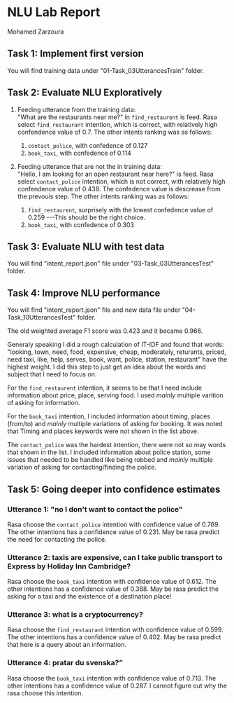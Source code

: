 # NLU Lab Report

Mohamed Zarzoura

## Task 1: Implement first version

You will find training data under "01-Task_03UtterancesTrain" folder.

## Task 2: Evaluate NLU Exploratively

1. Feeding utterance from the training data:\
"What are the restaurants near me?" in `find_restaurent` is feed. Rasa select `find_restaurant` intention, which is correct, with relatively high confendence value of 0.7. The other intents ranking was as follows:
    1. `contact_police`, with confedence of 0.127
    2. `book_taxi`, with confedence of 0.114

2. Feeding utterance that are not the in training data:\
"Hello, I am looking for an open restaurant near here?" is feed. Rasa select `contact_police` intention, which is not correct, with relatively high confendence value of 0.438. The confedence value is descrease from the prevouis step. The other intents ranking was as follows:
    1. `find_restaurent`, surprisely with the lowest confedence value of 0.259 ---This should be the right choice.
    2. `book_taxi`, with confedence of 0.303

## Task 3: Evaluate NLU with test data

You will find "intent_report.json" file under "03-Task_03UtterancesTest" folder.

## Task 4: Improve NLU performance

You will find "intent_report.json" file and new data file under "04-Task_10UtterancesTest" folder.

The old weighted average F1 score was 0.423 and it became 0.966.

Generaly speaking I did a rough calculation of IT-IDF and found that words: "looking, town, need, food, expensive, cheap, moderately, returants, priced, need taxi, like, help, serves, book, want, police, station, restaurant" have the highest weight. I did this step to just get an idea about the words and subject that I need to focus on.

 For the `find_restaurent` intention, it seems to be that I need include information about price, place, serving food. I used *mainly* multiple varition of asking for information.

For the `book_taxi` intention, I included information about timing, places (from/to) and *mainly* multiple variations of asking for booking. It was noted that Timing and places keywords were not shown in the list above.

The `contact_police` was the hardest intention, there were not so may words that shown in the list. I included information about police station, some issues that needed to be handled like being robbed and *mainly* multiple variation of asking for contacting/finding the police.

## Task 5: Going deeper into confidence estimates

### Utterance 1: "no I don't want to contact the police"

Rasa choose the `contact_police` intention with confidence value of 0.769. The other intentions has a confidence value of 0.231.
May be rasa predict the need for contacting the police.

### Utterance 2: taxis are expensive, can I take public transport to Express by Holiday Inn Cambridge?

Rasa choose the `book_taxi` intention with confidence value of 0.612. The other intentions has a confidence value of 0.388.
May be rasa predict the asking for a taxi and the existence of a destination place!

### Utterance 3: what is a cryptocurrency?
Rasa choose the `find_restaurant` intention with confidence value of 0.599. The other intentions has a confidence value of 0.402.
May be rasa predict that here is a query about an information.

### Utterance 4: pratar du svenska?”

Rasa choose the `book_taxi` intention with confidence value of 0.713. The other intentions has a confidence value of 0.287.
I cannot figure out why the rasa choose this intention.